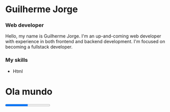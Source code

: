 # Guilherme Jorge
### Web developer

Hello, my name is Guilherme Jorge. I'm an up-and-coming web developer with experience in both frontend and backend development. I'm focused on becoming a fullstack developer.

### My skills
* Html
<h1>Ola mundo</h1>
<progress value="50" max="100">aa</progress>
